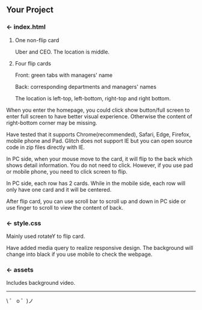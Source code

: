 ## Your Project

### ← index.html

1. One non-flip card
   
   Uber and CEO. The location is middle.

2. Four flip cards
   
   Front: green tabs with managers' name
   
   Back: corresponding departments and managers' names
   
   The location is left-top, left-bottom, right-top and right bottom.

When you enter the homepage, you could click show button/full screen to enter full screen to have better visual experience. Otherwise the content of right-bottom corner may be missing.

Have tested that it supports Chrome(recommended), Safari, Edge, Firefox, mobile phone and Pad. Glitch does not support IE but you can open source code in zip files directly with IE.

In PC side, when your mouse move to the card, it will flip to the back which shows detail information. You do not need to click. However, if you use pad or mobile phone, you need to click screen to flip. 

In PC side, each row has 2 cards. While in the mobile side, each row will only have one card and it will be centered.

After flip card, you can use scroll bar to scroll up and down in PC side or use finger to scroll to view the content of back.

### ← style.css
Mainly used rotateY to flip card.

Have added media query to realize responsive design. The background will change into black if you use mobile to check the webpage.

### ← assets

Includes background video.

---

\ ゜ o ゜)ノ
